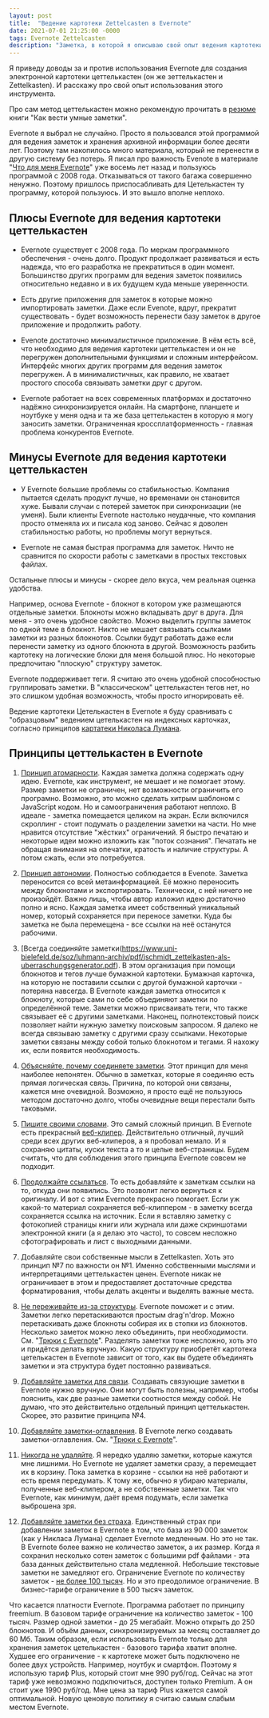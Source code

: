 ```yaml
---
layout: post
title:  "Ведение картотеки Zettelcasten в Evernote"
date: 2021-07-01 21:25:00 -0000
tags: Evernote Zettelcasten
description: "Заметка, в которой я описываю свой опыт ведения картотеки Цеттелькастен в Evernote."
---
```


Я приведу доводы за и против использования Evernote для создания электронной картотеки цеттелькастен (он же зеттелькастен и Zettelkasten). И расскажу про свой опыт использования этого инструмента.

Про сам метод цеттелькастен можно рекомендую прочитать в [резюме](https://vc.ru/books/169130-kak-vesti-umnye-zametki) книги "Как вести умные заметки".

Evernote я выбрал не случайно. Просто я пользовался этой программой для ведения заметок и хранения архивной информации более десяти лет. Поэтому там накопилось много материала, который не перенести в другую систему без потерь. Я писал про важность Evenote в материале "[Что для меня Evernote](/blog/2013/evernote-anthem)" уже восемь лет назад и пользуюсь программой с 2008 года. Отказываться от такого багажа совершенно ненужно. Поэтому пришлось приспосабливать для Цетелькастен ту программу, которой пользуюсь. И это вышло вполне неплохо.

## Плюсы Evernote для ведения картотеки цеттелькастен

- Evernote существует с 2008 года. По меркам программного обеспечения - очень долго. Продукт продолжает развиваться и есть надежда, что его разработка не прекратиться в один момент. Большинство других программ для ведения заметок появились относительно недавно и в их будущем куда меньше уверенности. 

- Есть другие приложения для заметок в которые можно импортировать заметки. Даже если Evenote, вдруг, прекратит существовать - будет возможность перенести базу заметок в другое приложение и продолжить работу.

- Evenote достаточно минималистичное приложение. В нём есть всё, что необходимо для ведения картотеки цеттелькастен и он не перегружен дополнительными функциями и сложным интерфейсом. Интерфейс многих других программ для ведения заметок перегружен. А в минималистичных, как правило, не хватает простого способа связывать заметки друг с другом.

- Evernote работает на всех современных платформах и достаточно надёжно синхронизируется онлайн. На смартфоне, планшете и ноутбуке у меня одна и та же база цеттелькастен в которую я могу заносить заметки. Ограниченная кроссплатформенность - главная проблема конкурентов Evernote.

## Минусы Evernote для ведения картотеки цеттелькастен

- У Evernote большие проблемы со стабильностью. Компания пытается сделать продукт лучше, но временами он становится хуже. Бывали случаи с потерей заметок при синхронизации (не уменя). Были клиенты Evernote настолько неудачные, что компания просто отменяла их и писала код заново. Сейчас я доволен стабильностью работы, но проблемы могут вернуться.

- Evernote не самая быстрая программа для заметок. Ничто не сравнится по скорости работы с заметками в простых текстовых файлах. 

Остальные плюсы и минусы - скорее дело вкуса, чем реальная оценка удобства.

Например, основа Evernote - блокнот в котором уже размещаются отдельные заметки. Блокноты можно вкладывать друг в друга. Для меня - это очень удобное свойство. Можно выделить группы заметок по одной теме в блокнот. Никто не мешает связывать ссылками заметки из разных блокнотов. Ссылки будут работать даже если перенести заметку из одного блокнота в другой. Возможность разбить картотеку на логические блоки для меня большой плюс. Но некоторые предпочитаю "плоскую" структуру заметок.

Evernote поддерживает теги. Я считаю это очень удобной способностью группировать заметки. В "классическом" цеттелькастен тегов нет, но это слишком удобная возможность, чтобы просто игнорировать её.

Ведение картотеки Цетелькастен в Evernote я буду сравнивать с "образцовым" ведением цетелькастен на индексных карточках, согласно принципов [картатеки Николаса Лумана](https://habr.com/ru/post/508672/).

## Принципы цеттелькастен в Evernote

1. [Принцип атомарности](https://zettelkasten.de/posts/create-zettel-from-reading-notes/). Каждая заметка должна содержать одну идею. Evernote, как инструмент, не мешает и не помогает этому. Размер заметки не ограничен, нет возможности ограничить его програмно. Возможно, это можно сделать хитрым шаблоном с JavaScript кодом. Но и самоограничения работают неплохо. В идеале - заметка помещается целиком на экран. Если включился скроллинг - стоит подумать о разделении заметки на части. 
Но мне нравится отсутствие "жёстких" ограничений. Я быстро печатаю и некоторые идеи можно изложить как "поток сознания". Печатать не обращая внимания на опечатки, кратость и наличие структуры. А потом сжать, если это потребуется.

2. [Принцип автономии](https://omxi.se/2015-06-21-living-with-a-zettelkasten.html). Полностью соблюдается в Evenote. Заметка переносится со всей метаинформацией. Её можно переносить между блокнотами и экспортировать. Технически, с ней ничего не произойдёт. Важно лишь, чтобы автор изложил идею достаточно полно и ясно. Каждая заметка имеет собственный уникальный номер, который сохраняется при переносе заметки. Куда бы заметка не была перемещена - все ссылки на неё останутся рабочими.

3. [Всегда соединяйте заметки(https://www.uni-bielefeld.de/soz/luhmann-archiv/pdf/jschmidt_zettelkasten-als-uberraschungsgenerator.pdf). В этом организация при помощи блокнотов и тегов лучше бумажной картотеки. Бумажная карточка, на которую не поставили ссылки с другой бумажной карточки - потеряна навсегда. В Evernote каждая заметка относится к блокноту, которые сами по себе объединяют заметки по определённой теме. Заметки можно присваивать теги, что также связывает её с другими заметками. Наконец, полнотекстовый поиск позволяет найти нужную заметку поисковым запросом. Я далеко не всегда связываю заметку с другими сразу ссылками. Некоторые заметки связаны между собой только блокнотом и тегами. Я нахожу их, если появится необходимость. 

4. [Объясняйте, почему соединяете заметки](https://zettelkasten.de/posts/zettelkasten-antifragile/). Этот принцип для меня наиболее непонятен. Обычно в заметках, которые я соединяю есть прямая логическая связь. Причина, по которой они связаны, кажется мне очевидной. Возможно, я просто ещё не пользуюсь методом достаточно долго, чтобы очевидные вещи перестали быть таковыми.

5. [Пишите своими словами](https://www.reddit.com/r/Zettelkasten/comments/b566a4/what_is_a_zettelkasten/). Это самый сложный принцип. В Evernote есть прекрасный [веб-клипер](https://evernote.com/features/webclipper). Действительно отличный, лучший среди всех других веб-клиперов, а я пробовал немало. И я сохраняю цитаты, куски текста а то и целые веб-страницы. Будем считать, что для соблюдения этого принципа Evernote совсем не подходит.

6. [Продолжайте ссылаться](https://www.reddit.com/r/Zettelkasten/comments/b566a4/what_is_a_zettelkasten/). То есть добавляйте к заметкам ссылки на то, откуда они появились. Это позволит легко вернуться к оригиналу. И вот с этим Evernote прекрасно помогает. Если уж какой-то материал сохраняется веб-клиппером - в заметку всегда сохраняется ссылка на источник. Если я вставляю заметку с фотокопией страницы книги или журнала или даже скриншотами электронной книги (а я делаю это часто), то совсем несложно сфотографировать и лист с выходными данными. 

7. Добавляйте свои собственные мысли в Zettelkasten. Хоть это принцип №7 по важности он №1. Именно собственными мыслями и интерпретациями цеттелькастен ценен. Evernote никак не ограничивает в этом и предоставляет достаточные средства форматирования, чтобы делать акценты и выделять важные места. 

8. [Не переживайте из-за структуры](https://sociologica.unibo.it/article/view/8350/8270). Evernote поможет и с этим. Заметки легко перетаскиваются простым drag'n'drop. Можно перетаскивать даже блокноты собирая их в стопки из блокнотов. Несколько заметок можно леко объединить, при необходимости. См. "[Трюки c Evernote](https://www.mnlist.ru/blog/2020/evernote-tricks)". Разделять заметки тоже несложно, хоть это и придётся делать вручную. Какую структуру приобретёт картотека цетелькастен в Evernote зависит от того, как вы будете объединять заметки и эта структура будет постоянно развиваться.

9. [Добавляйте заметки для связи](https://omxi.se/2015-06-21-living-with-a-zettelkasten.html). Создавать связующие заметки в Evernote нужно вручную. Они могут быть полезны, например, чтобы пояснить, как две разные заметки соотностся между собой. Не думаю, что это действительно отдельный принцип цеттелькастен. Скорее, это развитие принципа №4.

10. [Добавляйте заметки-оглавления](https://omxi.se/2015-06-21-living-with-a-zettelkasten.html). В Evernote легко создавать заметки-оглавления. См. "[Трюки c Evernote](https://www.mnlist.ru/blog/2020/evernote-tricks#создание-заметок---оглавлений)". 

11. [Никогда не удаляйте](https://sociologica.unibo.it/article/view/8350/8270). Я нередко удаляю заметки, которые кажутся мне лишними. Но Evernote не удаляет заметки сразу, а перемещает их в корзину. Пока заметка в корзине - ссылки на неё работают и есть время передумать. К тому же, обычно я убираю материалы, полученные веб-клипером, а не собственные заметки. Так что Evernote, как минимум, даёт время подумать, если заметка выброшена зря.

12. [Добавляйте заметки без страха](https://omxi.se/2015-06-21-living-with-a-zettelkasten.html). Единственный страх при добавлении заметок в Evernote в том, что база из 90 000 заметок (как у Никласа Лумана) сделает Evernote медленным. Но это не так. В Evernote более важно не количество заметок, а их размер. Когда я сохранил несколько сотен заметок с большими pdf файлами - эта база данных действительно стала медленной. Небольшие текстовые заметки не замедляют его. Ограничение Evernote по количеству заметок - [не более 100 тысяч](https://help.evernote.com/hc/en-us/articles/209005247-Evernote-system-limits). Но и это преодолимое ограничение. В бизнес-тарифе ограничение в 500 тысяч заметок. 

Что касается платности Evernote. Программа работает по принципу freemium. В базовом тарифе ограничение на количество заметок - 100 тысяч. Размер одной заметки - до 25 мегабайт. Можно открыть до 250 блокнотов. И объём данных, синхронизируемых за месяц составляет до 60 Мб. Таким образом, если использовать Evernote только для хранения заметок цетелькастен - базового тарифа хватит вполне. Худшее его ограничение - к картотеке может быть подключено не более двух устройств. Например, ноутбук и смартфон. Поэтому я использую тариф Plus, который стоит мне 990 руб/год. Сейчас на этот тариф уже невозможно подключиться, доступен только Premium. А он стоит уже 1990 руб/год. Мне цена за тариф Plus кажется самой оптимальной. Новую ценовую политику я считаю самым слабым местом Evernote.  

